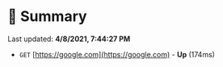 # 📖 Summary
Last updated: **4/8/2021, 7:44:27 PM**

- `GET` [https://google.com](https://google.com) - **Up** (174ms)
